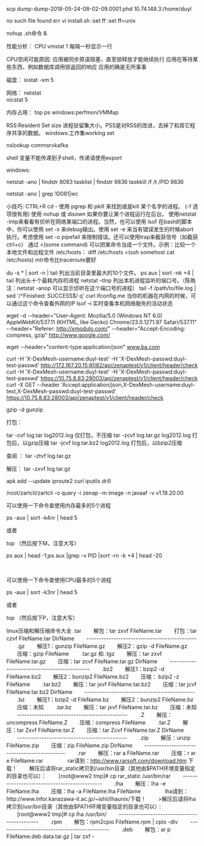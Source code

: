 scp dump-dump-2018-05-24-08-02-09.0001.phd  10.74.148.3:/home/duyl
 
 no such file found err
 vi install.sh
 :set ff
 :set ff=unix
 
 nohup .sh命令  &
 
 性能分析：
 CPU
 vmstat 1   每隔一秒显示一行
 
 CPU空闲可能原因:
 应用被同步原语阻塞，直至锁释放才能继续执行
 应用在等待某些东西，例如数据库调用锁返回的响应
 应用的确是无所事事
 
 磁盘：
 iostat -xm 5
 
 网络：
 netstat  
 nicstat 5
 
 内存占用：
 top  ps  windows:perfmon/VMMap
 
 RSS:Resident Set size 进程驻留集大小。PSS是对RSS的改进，去掉了和其它程序共享的数据。 windows:工作集working set
 
 
 nslookup commsrvkafka
 
 shell
 变量不能传递到子shell，传递请使用export
 
 windows:
 
 netstat -ano | findstr 8083
tasklist | findstr 9836
 taskkill /f /t  /PID 9836
 
 netstat -ano | grep 10081|wc
 
 小技巧:
 CTRL+R
 cd -
 使用 pgrep 和 pkill 来找到或是kill 某个名字的进程。 (-f 选项很有用)
 使用 nohup 或  disown 如果你要让某个进程运行在后台。
 使用netstat -lntp来看看有侦听在网络某端口的进程。当然，也可以使用 lsof
 在bash的脚本中，你可以使用 set -x 来debug输出。使用 set -e 来当有错误发生的时候abort执行。考虑使用 set -o pipefail 来限制错误。还可以使用trap来截获信号（如截获ctrl+c）
 通过 <(some command) 可以把某命令当成一个文件。示例：比较一个本地文件和远程文件 /etc/hosts： diff /etc/hosts <(ssh somehost cat /etc/hosts)
 mtr命令比traceroute要好
 
 du -s * | sort -n | tail
列出当前目录里最大的10个文件。
ps aux | sort -nk +4 | tail
列出头十个最耗内存的进程
netstat –tlnp
列出本机进程监听的端口号。（陈皓注：netstat -anop 可以显示侦听在这个端口号的进程）
tail -f /path/to/file.log | sed '/^Finished: SUCCESS$/ q'
curl ifconfig.me
当你的机器在内网的时候，可以通过这个命令查看外网的IP
lsof –i
实时查看本机网络服务的活动状态


wget -d --header="User-Agent: Mozilla/5.0 (Windows NT 6.0) AppleWebKit/537.11 (KHTML, like Gecko) Chrome/23.0.1271.97 Safari/537.11" --header="Referer: http://xmodulo.com/" --header="Accept-Encoding: compress, gzip" http://www.google.com/

wget --header="content-type:application/json"  www.ba.com

curl -H 'X-DexMesh-username:duyl-test' -H 'X-DexMesh-passwd:duyl-test-passwd' http://172.167.20.15:8082/api/zenaptest/v1/client/header/check
curl -H 'X-DexMesh-username:duyl-test' -H 'X-DexMesh-passwd:duyl-test-passwd' https://10.75.8.83:28003/api/zenaptest/v1/client/header/check
curl -X GET --header 'Accept:application/json,X-DexMesh-username:duyl-test,X-DexMesh-passwd:duyl-test-passwd' https://10.75.8.83:28003/api/zenaptest/v1/client/header/check

gzip -d 
gunzip

打包：

tar -cvf  log.tar log2012.log 仅打包，不压缩
tar -zcvf log.tar.gz log2012.log 打包后，以gzip压缩
tar -jcvf log.tar.bz2 log2012.log 打包后，以bzip2压缩

查阅 ：
tar -ztvf log.tar.gz

解压：
tar -zxvf log.tar.gz

apk add --update iproute2 curl iputils drill

/root/zartcli/zartcli -o query -i zenap -m image -n javaaf -v v1.19.20.00

可以使用一下命令查使用内存最多的5个进程

ps -aux | sort -k4nr | head 5

或者

top （然后按下M，注意大写）

ps aux | head -1;ps aux |grep -v PID |sort -rn -k +4 | head -20

 

可以使用一下命令查使用CPU最多的5个进程

ps -aux | sort -k3nr | head 5

或者

top （然后按下P，注意大写）

linux压缩和解压缩命令大全
        .tar
　　解包：tar zxvf FileName.tar
　　打包：tar czvf FileName.tar DirName
　　---------------------------------------------
　　.gz
　　解压1：gunzip FileName.gz
　　解压2：gzip -d FileName.gz
　　压缩：gzip FileName
　　.tar.gz 和 .tgz
　　解压：tar zxvf FileName.tar.gz
　　压缩：tar zcvf FileName.tar.gz DirName
　　---------------------------------------------
　　.bz2
　　解压1：bzip2 -d FileName.bz2
　　解压2：bunzip2 FileName.bz2
　　压缩： bzip2 -z FileName
　　.tar.bz2
　　解压：tar jxvf FileName.tar.bz2
　　压缩：tar jcvf FileName.tar.bz2 DirName
　　---------------------------------------------
　　.bz
　　解压1：bzip2 -d FileName.bz
　　解压2：bunzip2 FileName.bz
　　压缩：未知
　　.tar.bz
　　解压：tar jxvf FileName.tar.bz
　　压缩：未知
　　---------------------------------------------
　　.Z
　　解压：uncompress FileName.Z
　　压缩：compress FileName
　　.tar.Z
　　解压：tar Zxvf FileName.tar.Z
　　压缩：tar Zcvf FileName.tar.Z DirName
　　---------------------------------------------
　　.zip
　　解压：unzip FileName.zip
　　压缩：zip FileName.zip DirName
　　---------------------------------------------
　　.rar
　　解压：rar a FileName.rar
　　压缩：r ar e FileName.rar
　　
　　rar请到：http://www.rarsoft.com/download.htm 下载！
　　解压后请将rar_static拷贝到/usr/bin目录（其他由$PATH环境变量指定的目录也可以）：
　　[root@www2 tmp]# cp rar_static /usr/bin/rar
　　---------------------------------------------
　　.lha
　　解压：lha -e FileName.lha
　　压缩：lha -a FileName.lha FileName
　　
　　lha请到：http://www.infor.kanazawa-it.ac.jp/~ishii/lhaunix/下载！
　　>解压后请将lha拷贝到/usr/bin目录（其他由$PATH环境变量指定的目录也可以）：
　　[root@www2 tmp]# cp lha /usr/bin/
　　---------------------------------------------
　　.rpm
　　解包：rpm2cpio FileName.rpm | cpio -div
　　---------------------------------------------
　　.deb
　　解包：ar p FileName.deb data.tar.gz | tar zxf -
